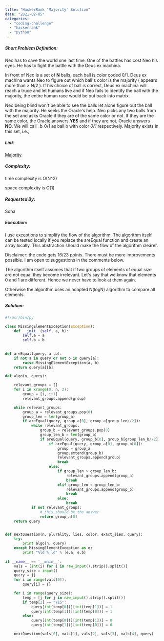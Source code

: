 ```yaml
---
title: "HackerRank 'Majority' Solution"
date: "2021-02-05"
categories: 
  - "coding-challenge"
  - "hackerrank"
  - "python"
---
```


##### Short Problem Definition:

Neo has to save the world one last time. One of the battles has cost Neo his eyes. He has to fight the battle with the Deus ex machina.

In front of Neo is a set of **N** balls, each ball is color coded 0/1. Deus ex machina wants Neo to figure out which ball's color is the majority ( appears more than > N/2 ). If his choice of ball is correct, Deus ex machina will reach a truce and let humans live and if Neo fails to identify the ball with the majority, the entire human race would be put back into matrix.

Neo being blind won't be able to see the balls let alone figure out the ball with the majority. He seeks the Oracle's help. Neo picks any two balls from the set and asks Oracle if they are of the same color or not. If they are the same color, the Oracle answers **YES** and if they are not, Oracle answers **NO**. We will call _b_0/1 as ball b with color _0/1_ respectively. Majority exists in this set, i.e.,

##### Link

[Majority](https://www.hackerrank.com/challenges/oracle1/problem)

##### Complexity:

time complexity is O(N^2)

space complexity is O(1)

##### Requested By:

Soha

##### Execution:

I use exceptions to simplify the flow of the algorithm. The algorithm itself can be tested locally if you replace the areEqual function and create an array locally. This abstraction should make the flow of the algorithm clearer.

Disclaimer: the code gets 16/23 points. There must be more improvements possible. I am open to suggestions in the comments below.

The algorithm itself assumes that if two groups of elements of equal size are not equal they become irrelevant. Let's say that we know that elements 0 and 1 are different. Hence we never have to look at them again.

Otherwise the algorithm uses an adapted N(logN) algorithm to compare all elements.

##### Solution:

```python
#!/usr/bin/py

class MissingElementException(Exception):
    def __init__(self, a, b):
        self.a = a
        self.b = b
        
        
def areEqual(query, a ,b):
    if not a in query or not b in query[a]:
        raise MissingElementException(a, b)
    return query[a][b]

def algo(n, query):

    relevant_groups = []
    for i in xrange(0, n, 2):
        group = [i, i+1]
        relevant_groups.append(group)

    while relevant_groups:
        group_a = relevant_groups.pop(0)
        group_len = len(group_a)
        if areEqual(query, group_a[0], group_a[group_len//2]):
            while relevant_groups:
                group_b = relevant_groups.pop(0)
                group_len_b = len(group_b)
                if areEqual(query, group_b[0], group_b[group_len_b//2]):
                    if areEqual(query, group_a[0], group_b[0]):
                        group = group_a
                        group.extend(group_b)
                        relevant_groups.append(group)
                        break
                    else:
                        if group_len > group_len_b:
                            relevant_groups.append(group_a)
                            break
                        elif group_len < group_len_b:
                            relevant_groups.append(group_b)
                            break
                        else:
                            break
            if not relevant_groups:
                # this should be the answer
                return group_a[0]
    return query


def nextQuestion(n, plurality, lies, color, exact_lies, query):
    try:
        print algo(n, query)
    except MissingElementException as e:
        print "%ld % ld" % (e.a, e.b)
        
if __name__ == '__main__':
    vals = [int(i) for i in raw_input().strip().split()]
    query_size = input()
    query = {}
    for i in range(vals[0]):
        query[i] = {}

    for i in range(query_size):
        temp = [j for j in raw_input().strip().split()]
        if temp[2] == "YES":
            query[int(temp[0])][int(temp[1])] = 1
            query[int(temp[1])][int(temp[0])] = 1
        else:
            query[int(temp[0])][int(temp[1])] = 0
            query[int(temp[1])][int(temp[0])] = 0

    nextQuestion(vals[0], vals[1], vals[2], vals[3], vals[4], query)
```

